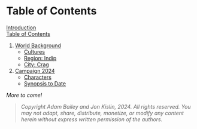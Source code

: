 # Table of Contents

[Introduction](ashenstone_lorebook.md)  
[Table of Contents](SUMMARY.md)

1. [World Background](./1-0-world_background.md)
    - [Cultures](./1-1-world_cultures.md)
    - [Region: Indip](./1-2-region_indip.md)
    - [City: Crag](./1-3-city_Crag.md)
2. [Campaign 2024](./2-0-campaign_2024.md)
    - [Characters](./2-1-characters.md)
    - [Synopsis to Date](./2-2-synopsis.md)

_More to come!_

> _Copyright Adam Bailey and Jon Kislin, 2024._
> _All rights reserved. You may not adapt, share, distribute, monetize, or modify any content herein without express written permission of the authors._
